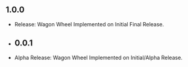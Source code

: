 ## 1.0.0

* Release: Wagon Wheel Implemented on Initial Final Release.

* ## 0.0.1

* Alpha Release: Wagon Wheel Implemented on Initial/Alpha Release.
